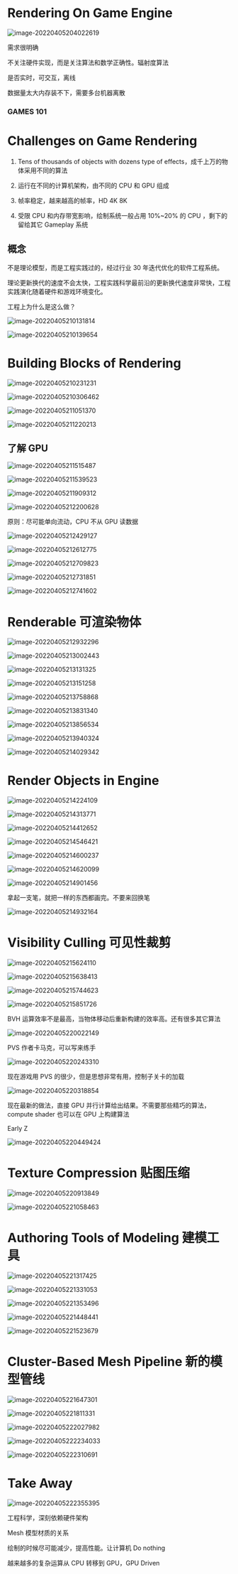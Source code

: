 # Rendering On Game Engine

![image-20220405204022619](Media/04_游戏引擎中的渲染实践/image-20220405204022619.png)

需求很明确

不关注硬件实现，而是关注算法和数学正确性。辐射度算法

是否实时，可交互，离线

数据量太大内存装不下，需要多台机器离散

### GAMES 101



# Challenges on Game Rendering

1. Tens of thousands of objects with dozens type of effects，成千上万的物体采用不同的算法

2. 运行在不同的计算机架构，由不同的 CPU 和 GPU 组成
3. 帧率稳定，越来越高的帧率，HD 4K 8K
4. 受限 CPU 和内存带宽影响，绘制系统一般占用 10%~20% 的 CPU ，剩下的留给其它 Gameplay 系统



## 概念

不是理论模型，而是工程实践过的，经过行业 30 年迭代优化的软件工程系统。

理论更新换代的速度不会太快，工程实践科学最前沿的更新换代速度非常快，工程实践演化随着硬件和游戏环境变化。

工程上为什么是这么做？

![image-20220405210131814](Media/04_游戏引擎中的渲染实践/image-20220405210131814.png)

![image-20220405210139654](Media/04_游戏引擎中的渲染实践/image-20220405210139654.png)



# Building Blocks of Rendering

![image-20220405210231231](Media/04_游戏引擎中的渲染实践/image-20220405210231231.png)

![image-20220405210306462](Media/04_游戏引擎中的渲染实践/image-20220405210306462.png)

![image-20220405211051370](Media/04_游戏引擎中的渲染实践/image-20220405211051370.png)

![image-20220405211220213](Media/04_游戏引擎中的渲染实践/image-20220405211220213.png)

## 了解 GPU

![image-20220405211515487](Media/04_游戏引擎中的渲染实践/image-20220405211515487.png)

![image-20220405211539523](Media/04_游戏引擎中的渲染实践/image-20220405211539523.png)

![image-20220405211909312](Media/04_游戏引擎中的渲染实践/image-20220405211909312.png)

![image-20220405212200628](Media/04_游戏引擎中的渲染实践/image-20220405212200628.png)

原则：尽可能单向流动，CPU 不从 GPU 读数据

![image-20220405212429127](Media/04_游戏引擎中的渲染实践/image-20220405212429127.png)

![image-20220405212612775](Media/04_游戏引擎中的渲染实践/image-20220405212612775.png)

![image-20220405212709823](Media/04_游戏引擎中的渲染实践/image-20220405212709823.png)

![image-20220405212731851](Media/04_游戏引擎中的渲染实践/image-20220405212731851.png)

![image-20220405212741602](Media/04_游戏引擎中的渲染实践/image-20220405212741602.png)



# Renderable 可渲染物体

![image-20220405212932296](Media/04_游戏引擎中的渲染实践/image-20220405212932296.png)

![image-20220405213002443](Media/04_游戏引擎中的渲染实践/image-20220405213002443.png)

![image-20220405213131325](Media/04_游戏引擎中的渲染实践/image-20220405213131325.png)

![image-20220405213151258](Media/04_游戏引擎中的渲染实践/image-20220405213151258.png)

![image-20220405213758868](Media/04_游戏引擎中的渲染实践/image-20220405213758868.png)

![image-20220405213831340](Media/04_游戏引擎中的渲染实践/image-20220405213831340.png)

![image-20220405213856534](Media/04_游戏引擎中的渲染实践/image-20220405213856534.png)

![image-20220405213940324](Media/04_游戏引擎中的渲染实践/image-20220405213940324.png)

![image-20220405214029342](Media/04_游戏引擎中的渲染实践/image-20220405214029342.png)

# Render Objects in Engine

![image-20220405214224109](Media/04_游戏引擎中的渲染实践/image-20220405214224109.png)

![image-20220405214313771](Media/04_游戏引擎中的渲染实践/image-20220405214313771.png)

![image-20220405214412652](Media/04_游戏引擎中的渲染实践/image-20220405214412652.png)

![image-20220405214546421](Media/04_游戏引擎中的渲染实践/image-20220405214546421.png)

![image-20220405214600237](Media/04_游戏引擎中的渲染实践/image-20220405214600237.png)

![image-20220405214620099](Media/04_游戏引擎中的渲染实践/image-20220405214620099.png)

![image-20220405214901456](Media/04_游戏引擎中的渲染实践/image-20220405214901456.png)

拿起一支笔，就把一样的东西都画完。不要来回换笔

![image-20220405214932164](Media/04_游戏引擎中的渲染实践/image-20220405214932164.png)



# Visibility Culling 可见性裁剪

![image-20220405215624110](Media/04_游戏引擎中的渲染实践/image-20220405215624110.png)

![image-20220405215638413](Media/04_游戏引擎中的渲染实践/image-20220405215638413.png)

![image-20220405215744623](Media/04_游戏引擎中的渲染实践/image-20220405215744623.png)

![image-20220405215851726](Media/04_游戏引擎中的渲染实践/image-20220405215851726.png)

BVH 运算效率不是最高，当物体移动后重新构建的效率高。还有很多其它算法

![image-20220405220022149](Media/04_游戏引擎中的渲染实践/image-20220405220022149.png)

PVS 作者卡马克，可以写来练手

![image-20220405220243310](Media/04_游戏引擎中的渲染实践/image-20220405220243310.png)

现在游戏用 PVS 的很少，但是思想非常有用，控制子关卡的加载

![image-20220405220318854](Media/04_游戏引擎中的渲染实践/image-20220405220318854.png)

现在最新的做法，直接 GPU 并行计算给出结果。不需要那些精巧的算法，compute shader 也可以在 GPU 上构建算法

Early Z

![image-20220405220449424](Media/04_游戏引擎中的渲染实践/image-20220405220449424.png)

# Texture Compression 贴图压缩

![image-20220405220913849](Media/04_游戏引擎中的渲染实践/image-20220405220913849.png)

![image-20220405221058463](Media/04_游戏引擎中的渲染实践/image-20220405221058463.png)

# Authoring Tools of Modeling 建模工具

![image-20220405221317425](Media/04_游戏引擎中的渲染实践/image-20220405221317425.png)

![image-20220405221331053](Media/04_游戏引擎中的渲染实践/image-20220405221331053.png)

![image-20220405221353496](Media/04_游戏引擎中的渲染实践/image-20220405221353496.png)

![image-20220405221448441](Media/04_游戏引擎中的渲染实践/image-20220405221448441.png)

![image-20220405221523679](Media/04_游戏引擎中的渲染实践/image-20220405221523679.png)



# Cluster-Based Mesh Pipeline 新的模型管线

![image-20220405221647301](Media/04_游戏引擎中的渲染实践/image-20220405221647301.png)

![image-20220405221811331](Media/04_游戏引擎中的渲染实践/image-20220405221811331.png)

![image-20220405222027982](Media/04_游戏引擎中的渲染实践/image-20220405222027982.png)

![image-20220405222234033](Media/04_游戏引擎中的渲染实践/image-20220405222234033.png)

![image-20220405222310691](Media/04_游戏引擎中的渲染实践/image-20220405222310691.png)

# Take Away

![image-20220405222355395](Media/04_游戏引擎中的渲染实践/image-20220405222355395.png)

工程科学，深刻依赖硬件架构

Mesh 模型材质的关系

绘制的时候尽可能减少，提高性能。让计算机 Do nothing

越来越多的复杂运算从 CPU 转移到 GPU，GPU Driven

